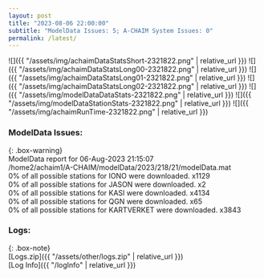 ```yaml
---
layout: post
title: "2023-08-06 22:00:00"
subtitle: "ModelData Issues: 5; A-CHAIM System Issues: 0"
permalink: /latest/
---
```


![]({{ "/assets/img/achaimDataStatsShort-2321822.png" | relative_url }})
![]({{ "/assets/img/achaimDataStatsLong00-2321822.png" | relative_url }})
![]({{ "/assets/img/achaimDataStatsLong01-2321822.png" | relative_url }})
![]({{ "/assets/img/achaimDataStatsLong02-2321822.png" | relative_url }})
![]({{ "/assets/img/modelDataDataStats-2321822.png" | relative_url }})
![]({{ "/assets/img/modelDataStationStats-2321822.png" | relative_url }})
![]({{ "/assets/img/achaimRunTime-2321822.png" | relative_url }})


### ModelData Issues:  
  
{: .box-warning}  
 ModelData report for 06-Aug-2023 21:15:07   
 /home2/achaim1/A-CHAIM/modelData/2023/218/21/modelData.mat   
 0% of all possible stations for IONO were downloaded. x1129   
 0% of all possible stations for JASON were downloaded. x2   
 0% of all possible stations for KASI were downloaded. x4134   
 0% of all possible stations for QGN were downloaded. x65   
 0% of all possible stations for KARTVERKET were downloaded. x3843   
  


### Logs:  
  
{: .box-note}  
[Logs.zip]({{ "/assets/other/logs.zip" | relative_url }})  
[Log Info]({{ "/logInfo" | relative_url }})  
